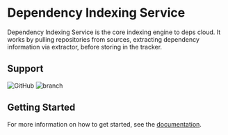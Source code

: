 # Dependency Indexing Service

Dependency Indexing Service is the core indexing engine to deps cloud.
It works by pulling repositories from sources, extracting dependency information via extractor, before storing in the tracker.

## Support

![GitHub](https://img.shields.io/github/license/depscloud/indexer.svg)
![branch](https://github.com/depscloud/indexer/workflows/branch/badge.svg?branch=main)

## Getting Started

For more information on how to get started, see the [documentation](https://deps.cloud/docs/).
